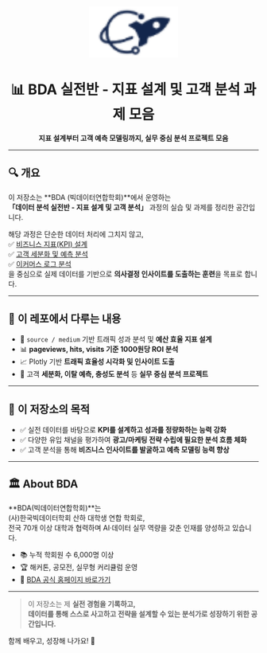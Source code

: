 <p align="center">
  <img src="image.png" alt="BDA Logo" width="180"/>
</p>

<h1 align="center">📊 BDA 실전반 - 지표 설계 및 고객 분석 과제 모음</h1>
<p align="center"><b>지표 설계부터 고객 예측 모델링까지, 실무 중심 분석 프로젝트 모음</b></p>

---

## 🔍 개요

이 저장소는 **BDA (빅데이터연합학회)**에서 운영하는  
<strong>「데이터 분석 실전반 - 지표 설계 및 고객 분석」</strong> 과정의 실습 및 과제를 정리한 공간입니다.

해당 과정은 단순한 데이터 처리에 그치지 않고,  
✅ <u>비즈니스 지표(KPI) 설계</u>  
✅ <u>고객 세분화 및 예측 분석</u>  
✅ <u>이커머스 로그 분석</u>  
을 중심으로 실제 데이터를 기반으로 **의사결정 인사이트를 도출하는 훈련**을 목표로 합니다.

---

## 🧠 이 레포에서 다루는 내용

- 📌 `source / medium` 기반 트래픽 성과 분석 및 **예산 효율 지표 설계**
- 📊 **pageviews, hits, visits 기준 1000원당 ROI 분석**
- 📈 Plotly 기반 **트래픽 효율성 시각화 및 인사이트 도출**
- 👥 고객 **세분화, 이탈 예측, 충성도 분석** 등 **실무 중심 분석 프로젝트**

---

## 🎯 이 저장소의 목적

- ✅ 실전 데이터를 바탕으로 **KPI를 설계하고 성과를 정량화하는 능력 강화**
- ✅ 다양한 유입 채널을 평가하여 **광고/마케팅 전략 수립에 필요한 분석 흐름 체화**
- ✅ 고객 분석을 통해 **비즈니스 인사이트를 발굴하고 예측 모델링 능력 향상**

---

## 🏛️ About BDA

**BDA(빅데이터연합학회)**는  
(사)한국빅데이터학회 산하 대학생 연합 학회로,  
전국 70개 이상 대학과 협력하며 AI·데이터 실무 역량을 갖춘 인재를 양성하고 있습니다.

- 📚 누적 학회원 수 6,000명 이상
- 🏆 해커톤, 공모전, 실무형 커리큘럼 운영
- 🔗 <a href="https://bdaprogram.oopy.io/" target="_blank">BDA 공식 홈페이지 바로가기</a>

---

> 이 저장소는 제 **실전 경험을 기록하고,  
> 데이터를 통해 스스로 사고하고 전략을 설계할 수 있는 분석가로 성장하기 위한 공간입니다.**

함께 배우고, 성장해 나가요! 🚀
